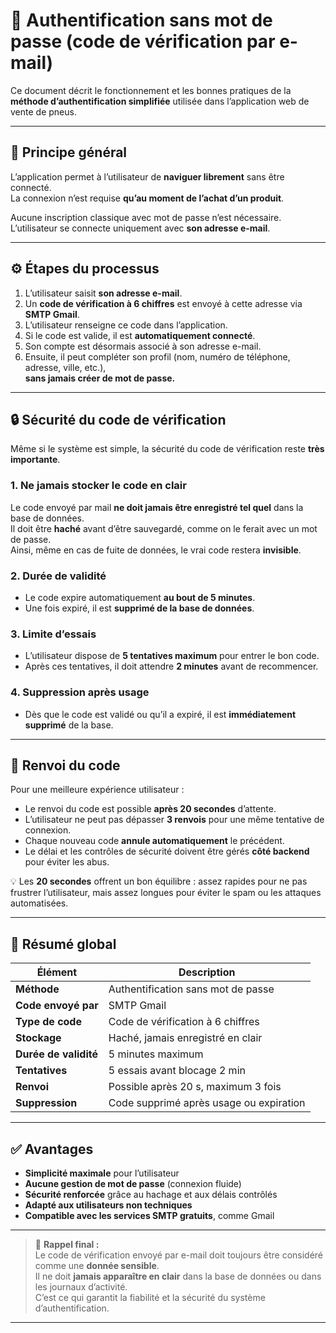 # 🔐 Authentification sans mot de passe (code de vérification par e-mail)

Ce document décrit le fonctionnement et les bonnes pratiques de la **méthode d’authentification simplifiée** utilisée dans l’application web de vente de pneus.

---

## 🧭 Principe général

L’application permet à l’utilisateur de **naviguer librement** sans être connecté.  
La connexion n’est requise **qu’au moment de l’achat d’un produit**.

Aucune inscription classique avec mot de passe n’est nécessaire.  
L’utilisateur se connecte uniquement avec **son adresse e-mail**.

---

## ⚙️ Étapes du processus

1. L’utilisateur saisit **son adresse e-mail**.  
2. Un **code de vérification à 6 chiffres** est envoyé à cette adresse via **SMTP Gmail**.  
3. L’utilisateur renseigne ce code dans l’application.  
4. Si le code est valide, il est **automatiquement connecté**.  
5. Son compte est désormais associé à son adresse e-mail.  
6. Ensuite, il peut compléter son profil (nom, numéro de téléphone, adresse, ville, etc.),  
   **sans jamais créer de mot de passe.**

---

## 🔒 Sécurité du code de vérification

Même si le système est simple, la sécurité du code de vérification reste **très importante**.

### 1. Ne jamais stocker le code en clair
Le code envoyé par mail **ne doit jamais être enregistré tel quel** dans la base de données.  
Il doit être **haché** avant d’être sauvegardé, comme on le ferait avec un mot de passe.  
Ainsi, même en cas de fuite de données, le vrai code restera **invisible**.

### 2. Durée de validité
- Le code expire automatiquement **au bout de 5 minutes**.  
- Une fois expiré, il est **supprimé de la base de données**.

### 3. Limite d’essais
- L’utilisateur dispose de **5 tentatives maximum** pour entrer le bon code.  
- Après ces tentatives, il doit attendre **2 minutes** avant de recommencer.

### 4. Suppression après usage
- Dès que le code est validé ou qu’il a expiré, il est **immédiatement supprimé** de la base.

---

## 🔁 Renvoi du code

Pour une meilleure expérience utilisateur :

- Le renvoi du code est possible **après 20 secondes** d’attente.  
- L’utilisateur ne peut pas dépasser **3 renvois** pour une même tentative de connexion.  
- Chaque nouveau code **annule automatiquement** le précédent.  
- Le délai et les contrôles de sécurité doivent être gérés **côté backend** pour éviter les abus.

💡 Les **20 secondes** offrent un bon équilibre : assez rapides pour ne pas frustrer l’utilisateur, mais assez longues pour éviter le spam ou les attaques automatisées.

---

## 🧠 Résumé global

| Élément | Description |
|----------|-------------|
| **Méthode** | Authentification sans mot de passe |
| **Code envoyé par** | SMTP Gmail |
| **Type de code** | Code de vérification à 6 chiffres |
| **Stockage** | Haché, jamais enregistré en clair |
| **Durée de validité** | 5 minutes maximum |
| **Tentatives** | 5 essais avant blocage 2 min |
| **Renvoi** | Possible après 20 s, maximum 3 fois |
| **Suppression** | Code supprimé après usage ou expiration |

---

## ✅ Avantages

- **Simplicité maximale** pour l’utilisateur  
- **Aucune gestion de mot de passe** (connexion fluide)  
- **Sécurité renforcée** grâce au hachage et aux délais contrôlés  
- **Adapté aux utilisateurs non techniques**  
- **Compatible avec les services SMTP gratuits**, comme Gmail

---

> 🔐 **Rappel final :**  
> Le code de vérification envoyé par e-mail doit toujours être considéré comme une **donnée sensible**.  
> Il ne doit **jamais apparaître en clair** dans la base de données ou dans les journaux d’activité.  
> C’est ce qui garantit la fiabilité et la sécurité du système d’authentification.

---

